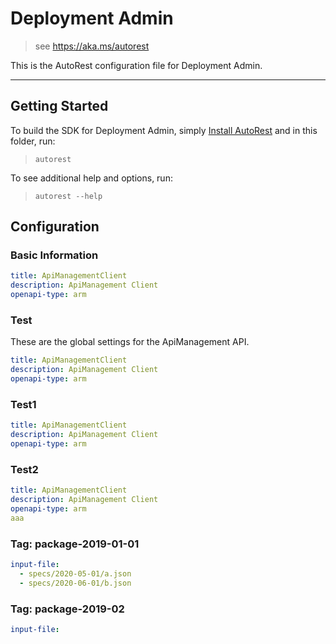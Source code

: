# Deployment Admin

> see https://aka.ms/autorest

This is the AutoRest configuration file for Deployment Admin.

---

## Getting Started

To build the SDK for Deployment Admin, simply [Install AutoRest](https://aka.ms/autorest/install) and in this folder, run:

> `autorest`

To see additional help and options, run:

> `autorest --help`

## Configuration

### Basic Information

```yaml
title: ApiManagementClient
description: ApiManagement Client
openapi-type: arm
```

### Test

These are the global settings for the ApiManagement API.

```yaml
title: ApiManagementClient
description: ApiManagement Client
openapi-type: arm
```

### Test1

```yaml $(tag) === 'test'
title: ApiManagementClient
description: ApiManagement Client
openapi-type: arm
```

### Test2

```yaml
title: ApiManagementClient
description: ApiManagement Client
openapi-type: arm
aaa
```

### Tag: package-2019-01-01

```yaml $(tag) == 'package-2019-01-01'
input-file:
  - specs/2020-05-01/a.json
  - specs/2020-06-01/b.json
```

### Tag: package-2019-02

```yaml $(tag) == 'package-2019-01-01'
input-file:
```
